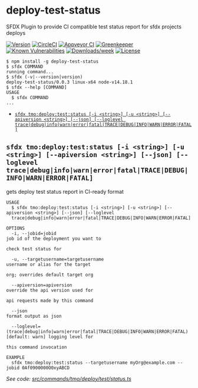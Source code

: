 deploy-test-status
==================

SFDX Plugin to provide CI compatible test status report for sfdx projects deploys

[![Version](https://img.shields.io/npm/v/deploy-test-status.svg)](https://npmjs.org/package/deploy-test-status)
[![CircleCI](https://circleci.com/gh/testmyorg/deploy-test-status/tree/master.svg?style=shield)](https://circleci.com/gh/testmyorg/deploy-test-status/tree/master)
[![Appveyor CI](https://ci.appveyor.com/api/projects/status/github/testmyorg/deploy-test-status?branch=master&svg=true)](https://ci.appveyor.com/project/heroku/deploy-test-status/branch/master)
[![Greenkeeper](https://badges.greenkeeper.io/testmyorg/deploy-test-status.svg)](https://greenkeeper.io/)
[![Known Vulnerabilities](https://snyk.io/test/github/testmyorg/deploy-test-status/badge.svg)](https://snyk.io/test/github/testmyorg/deploy-test-status)
[![Downloads/week](https://img.shields.io/npm/dw/deploy-test-status.svg)](https://npmjs.org/package/deploy-test-status)
[![License](https://img.shields.io/npm/l/deploy-test-status.svg)](https://github.com/testmyorg/deploy-test-status/blob/master/package.json)

<!-- toc -->

<!-- tocstop -->
<!-- install -->
<!-- usage -->
```sh-session
$ npm install -g deploy-test-status
$ sfdx COMMAND
running command...
$ sfdx (-v|--version|version)
deploy-test-status/0.0.3 linux-x64 node-v14.18.1
$ sfdx --help [COMMAND]
USAGE
  $ sfdx COMMAND
...
```
<!-- usagestop -->
<!-- commands -->
* [`sfdx tmo:deploy:test:status [-i <string>] [-u <string>] [--apiversion <string>] [--json] [--loglevel trace|debug|info|warn|error|fatal|TRACE|DEBUG|INFO|WARN|ERROR|FATAL]`](#sfdx-tmodeployteststatus--i-string--u-string---apiversion-string---json---loglevel-tracedebuginfowarnerrorfataltracedebuginfowarnerrorfatal)

## `sfdx tmo:deploy:test:status [-i <string>] [-u <string>] [--apiversion <string>] [--json] [--loglevel trace|debug|info|warn|error|fatal|TRACE|DEBUG|INFO|WARN|ERROR|FATAL]`

gets deploy test status report in CI-ready format

```
USAGE
  $ sfdx tmo:deploy:test:status [-i <string>] [-u <string>] [--apiversion <string>] [--json] [--loglevel 
  trace|debug|info|warn|error|fatal|TRACE|DEBUG|INFO|WARN|ERROR|FATAL]

OPTIONS
  -i, --jobid=jobid                                                                 job id of the deployment you want to
                                                                                    check test status for

  -u, --targetusername=targetusername                                               username or alias for the target
                                                                                    org; overrides default target org

  --apiversion=apiversion                                                           override the api version used for
                                                                                    api requests made by this command

  --json                                                                            format output as json

  --loglevel=(trace|debug|info|warn|error|fatal|TRACE|DEBUG|INFO|WARN|ERROR|FATAL)  [default: warn] logging level for
                                                                                    this command invocation

EXAMPLE
  sfdx tmo:deploy:test:status --targetusername myOrg@example.com --jobid 0Af0900000O0xyABCD
```

_See code: [src/commands/tmo/deploy/test/status.ts](https://github.com/testmyorg/deploy-test-status/blob/v0.0.3/src/commands/tmo/deploy/test/status.ts)_
<!-- commandsstop -->
